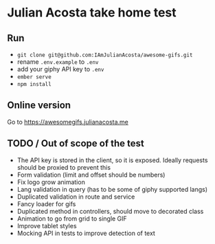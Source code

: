 # Julian Acosta take home test

## Run
- `git clone git@github.com:IAmJulianAcosta/awesome-gifs.git`
- rename `.env.example` to `.env`
- add your giphy API key to `.env`
- `ember serve` 
- `npm install` 

## Online version
Go to https://awesomegifs.julianacosta.me

## TODO / Out of scope of the test
- The API key is stored in the client, so it is exposed. Ideally requests should be proxied to prevent this
- Form validation (limit and offset should be numbers)
- Fix logo grow animation
- Lang validation in query (has to be some of giphy supported langs)
- Duplicated validation in route and service
- Fancy loader for gifs
- Duplicated method in controllers, should move to decorated class
- Animation to go from grid to single GIF
- Improve tablet styles
- Mocking API in tests to improve detection of text
